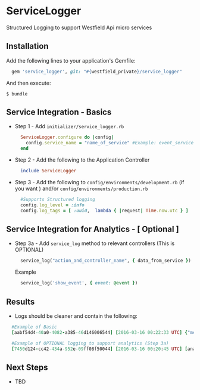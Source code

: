 # ServiceLogger

Structured Logging to support Westfield Api micro services

## Installation

Add the following lines to your application's Gemfile:

```ruby
  gem 'service_logger', git: "#{westfield_private}/service_logger"
```

And then execute:

    $ bundle

## Service Integration - Basics

  - Step 1 - Add `initializer/service_logger.rb`
    ```ruby
      ServiceLogger.configure do |config|
        config.service_name = "name_of_service" #Example: event_service
      end
    ```

  - Step 2 - Add the following to the Application Controller
    ```ruby
      include ServiceLogger
    ```

  - Step 3 - Add the following to `config/environments/development.rb` (if you want ) and/or `config/environments/production.rb`

    ```ruby
      #Supports Structured logging
      config.log_level = :info
      config.log_tags = [ :uuid,  lambda { |request| Time.now.utc } ]
    ```

## Service Integration for Analytics - [ Optional ]

  - Step 3a - Add `service_log` method to relevant controllers (This is OPTIONAL)

    ```ruby
      service_log("action_and_controller_name", { data_from_service })
      ```

    Example
    ```ruby
      service_log('show_event', { event: @event })
      ```

## Results

- Logs should be cleaner and contain the following:

```ruby
  #Example of Basic
  [aabf54d4-40a0-4082-a385-46d146006544] [2016-03-16 00:22:33 UTC] {"method":"GET","path":"/events","format":"json","controller":"api/v1/events","action":"index","status":200,"duration":80.08,"view":43.54,"db":12.6,"service_name":"event_service","environment":"development", params:{"name": "Bespoke Tech Talk" "sensitive_field": "[FILTERED]"}}
```

```ruby
  #Example of OPTIONAL logging to support analytics (Step 3a)
  [7450d124-cc42-434a-952e-09ff08f50044] [2016-03-16 00:20:45 UTC] [analytics] {"service_name":"event_service","environment":"development","event":"index_of_events","event_details":{"events_count":10}}
```

## Next Steps

 - TBD
